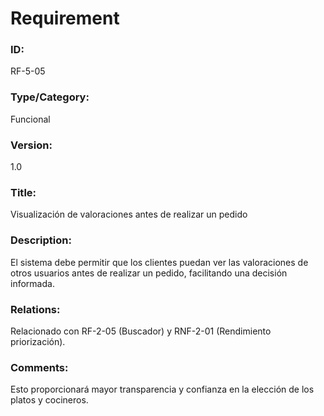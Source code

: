 
# Requirement
### ID: 
RF-5-05
### Type/Category: 
Funcional 
### Version: 
1.0
### Title: 
Visualización de valoraciones antes de realizar un pedido
### Description:
El sistema debe permitir que los clientes puedan ver las valoraciones de otros usuarios antes de realizar un pedido, facilitando una decisión informada.
### Relations: 
Relacionado con RF-2-05 (Buscador) y RNF-2-01 (Rendimiento priorización).
### Comments:
Esto proporcionará mayor transparencia y confianza en la elección de los platos y cocineros.
